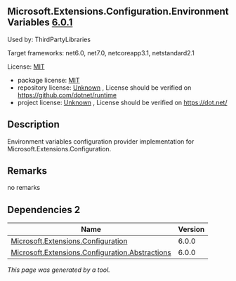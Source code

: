 Microsoft.Extensions.Configuration.EnvironmentVariables [6.0.1](https://www.nuget.org/packages/Microsoft.Extensions.Configuration.EnvironmentVariables/6.0.1)
--------------------

Used by: ThirdPartyLibraries

Target frameworks: net6.0, net7.0, netcoreapp3.1, netstandard2.1

License: [MIT](../../../../licenses/mit) 

- package license: [MIT](https://licenses.nuget.org/MIT) 
- repository license: [Unknown](https://github.com/dotnet/runtime) , License should be verified on https://github.com/dotnet/runtime
- project license: [Unknown](https://dot.net/) , License should be verified on https://dot.net/

Description
-----------
Environment variables configuration provider implementation for Microsoft.Extensions.Configuration.

Remarks
-----------
no remarks


Dependencies 2
-----------

|Name|Version|
|----------|:----|
|[Microsoft.Extensions.Configuration](../../../../packages/nuget.org/microsoft.extensions.configuration/6.0.0)|6.0.0|
|[Microsoft.Extensions.Configuration.Abstractions](../../../../packages/nuget.org/microsoft.extensions.configuration.abstractions/6.0.0)|6.0.0|

*This page was generated by a tool.*
